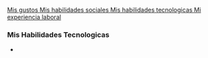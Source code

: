 [ Mis gustos ](./misgustos)[ Mis habilidades sociales ](./mishabilidadessociales.md)[ Mis habilidades tecnologicas ](./mishabilidadestecnologicas.md)[Mi experiencia laboral](./miexperiencialaboral.md)

### Mis Habilidades Tecnologicas

- 
